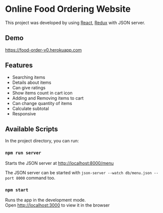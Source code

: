 # Online Food Ordering Website

This project was developed by using [React](https://reactjs.org/), [Redux](https://redux.js.org) with JSON server.

## Demo
https://food-order-v0.herokuapp.com

## Features
* Searching items
* Details about items
* Can give ratings 
* Show items count in cart icon 
* Adding and Removing items to cart
* Can change quantity of items
* Calculate subtotal
* Responsive

## Available Scripts

In the project directory, you can run:

### `npm run server`

Starts the JSON server at [http://localhost:8000/menu](http://localhost:8000/menu)

The JSON server can be started with `json-server --watch db/menu.json --port 8000` command too.

### `npm start`

Runs the app in the development mode.<br />
Open [http://localhost:3000](http://localhost:3000) to view it in the browser
